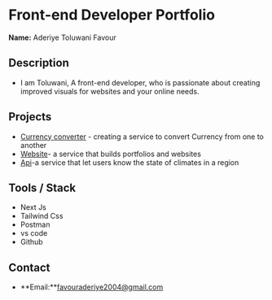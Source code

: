 # Front-end Developer Portfolio 
 **Name:** Aderiye Toluwani Favour 

## Description
- I am Toluwani, A front-end developer, who is passionate about creating improved visuals for websites and your online needs.


## Projects
- [Currency converter](https://github.com/Risky750/currencyconverter) - creating a service to convert Currency from one to another
- [Website](https://github.com/Risky750/CraftmyWeb)-  a service that builds portfolios and websites
- [Api](https://github.com/Risky750/weather-forcast)-a service that let users know the state of climates in a region

## Tools / Stack
- Next Js
- Tailwind Css
- Postman
- vs code
- Github

## Contact
- **Email:**favouraderiye2004@gmail.com

